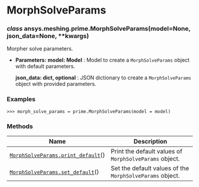 # MorphSolveParams



### *class* ansys.meshing.prime.MorphSolveParams(model=None, json_data=None, \*\*kwargs)

Morpher solve parameters.

* **Parameters:**
  **model: Model**
  : Model to create a `MorphSolveParams` object with default parameters.

  **json_data: dict, optional**
  : JSON dictionary to create a `MorphSolveParams` object with provided parameters.

### Examples

```pycon
>>> morph_solve_params = prime.MorphSolveParams(model = model)
```

<!-- !! processed by numpydoc !! -->

### Methods

| Name | Description |
|--------------------------------------------------------------------------------------------------------------------------------------------------|----------------------------------------------------------|
| [`MorphSolveParams.print_default`](ansys.meshing.prime.MorphSolveParams.print_default.md#ansys.meshing.prime.MorphSolveParams.print_default)()   | Print the default values of `MorphSolveParams` object.   |
| [`MorphSolveParams.set_default`](ansys.meshing.prime.MorphSolveParams.set_default.md#ansys.meshing.prime.MorphSolveParams.set_default)()         | Set the default values of the `MorphSolveParams` object. |

